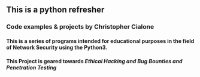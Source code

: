 ## This is a python refresher 

### Code examples & projects by Christopher Cialone

#### This is a series of programs intended for educational purposes in the field of Network Security using the Python3. 
#### This Project is geared towards  *Ethical Hacking and Bug Bounties and Penetration Testing*
